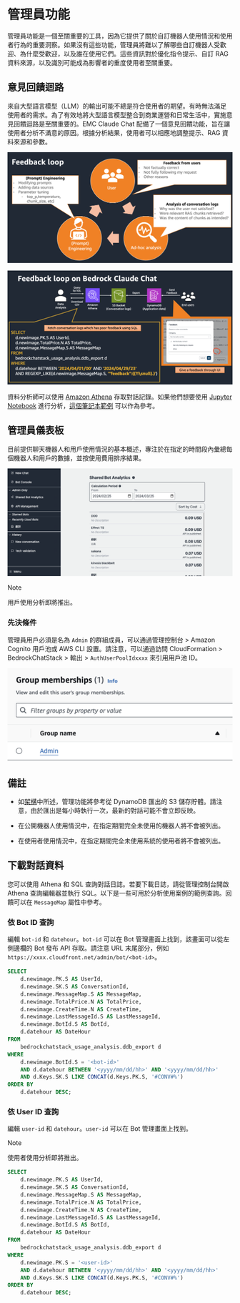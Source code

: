 # 管理員功能

管理員功能是一個至關重要的工具，因為它提供了關於自訂機器人使用情況和使用者行為的重要洞察。如果沒有這些功能，管理員將難以了解哪些自訂機器人受歡迎、為什麼受歡迎，以及誰在使用它們。這些資訊對於優化指令提示、自訂 RAG 資料來源，以及識別可能成為影響者的重度使用者至關重要。

## 意見回饋迴路

來自大型語言模型（LLM）的輸出可能不總是符合使用者的期望。有時無法滿足使用者的需求。為了有效地將大型語言模型整合到商業運營和日常生活中，實施意見回饋迴路是至關重要的。EMC Claude Chat 配備了一個意見回饋功能，旨在讓使用者分析不滿意的原因。根據分析結果，使用者可以相應地調整提示、RAG 資料來源和參數。

![](./imgs/feedback_loop.png)

![](./imgs/feedback-using-claude-chat.png)

資料分析師可以使用 [Amazon Athena](https://aws.amazon.com/jp/athena/) 存取對話記錄。如果他們想要使用 [Jupyter Notebook](https://jupyter.org/) 進行分析，[這個筆記本範例](../examples/notebooks/feedback_analysis_example.ipynb) 可以作為參考。

## 管理員儀表板

目前提供聊天機器人和用戶使用情況的基本概述，專注於在指定的時間段內彙總每個機器人和用戶的數據，並按使用費用排序結果。

![](./imgs/admin_bot_analytics.png)

> [!Note]
> 用戶使用分析即將推出。

### 先決條件

管理員用戶必須是名為 `Admin` 的群組成員，可以通過管理控制台 > Amazon Cognito 用戶池或 AWS CLI 設置。請注意，可以通過訪問 CloudFormation > BedrockChatStack > 輸出 > `AuthUserPoolIdxxxx` 來引用用戶池 ID。

![](./imgs/group_membership_admin.png)

## 備註

- 如[架構](../README.md#architecture)中所述，管理功能將參考從 DynamoDB 匯出的 S3 儲存貯體。請注意，由於匯出是每小時執行一次，最新的對話可能不會立即反映。

- 在公開機器人使用情況中，在指定期間完全未使用的機器人將不會被列出。

- 在使用者使用情況中，在指定期間完全未使用系統的使用者將不會被列出。

## 下載對話資料

您可以使用 Athena 和 SQL 查詢對話日誌。若要下載日誌，請從管理控制台開啟 Athena 查詢編輯器並執行 SQL。以下是一些可用於分析使用案例的範例查詢。回饋可以在 `MessageMap` 屬性中參考。

### 依 Bot ID 查詢

編輯 `bot-id` 和 `datehour`。`bot-id` 可以在 Bot 管理畫面上找到，該畫面可以從左側邊欄的 Bot 發布 API 存取。請注意 URL 末尾部分，例如 `https://xxxx.cloudfront.net/admin/bot/<bot-id>`。

```sql
SELECT
    d.newimage.PK.S AS UserId,
    d.newimage.SK.S AS ConversationId,
    d.newimage.MessageMap.S AS MessageMap,
    d.newimage.TotalPrice.N AS TotalPrice,
    d.newimage.CreateTime.N AS CreateTime,
    d.newimage.LastMessageId.S AS LastMessageId,
    d.newimage.BotId.S AS BotId,
    d.datehour AS DateHour
FROM
    bedrockchatstack_usage_analysis.ddb_export d
WHERE
    d.newimage.BotId.S = '<bot-id>'
    AND d.datehour BETWEEN '<yyyy/mm/dd/hh>' AND '<yyyy/mm/dd/hh>'
    AND d.Keys.SK.S LIKE CONCAT(d.Keys.PK.S, '#CONV#%')
ORDER BY
    d.datehour DESC;
```

### 依 User ID 查詢

編輯 `user-id` 和 `datehour`。`user-id` 可以在 Bot 管理畫面上找到。

> [!Note]
> 使用者使用分析即將推出。

```sql
SELECT
    d.newimage.PK.S AS UserId,
    d.newimage.SK.S AS ConversationId,
    d.newimage.MessageMap.S AS MessageMap,
    d.newimage.TotalPrice.N AS TotalPrice,
    d.newimage.CreateTime.N AS CreateTime,
    d.newimage.LastMessageId.S AS LastMessageId,
    d.newimage.BotId.S AS BotId,
    d.datehour AS DateHour
FROM
    bedrockchatstack_usage_analysis.ddb_export d
WHERE
    d.newimage.PK.S = '<user-id>'
    AND d.datehour BETWEEN '<yyyy/mm/dd/hh>' AND '<yyyy/mm/dd/hh>'
    AND d.Keys.SK.S LIKE CONCAT(d.Keys.PK.S, '#CONV#%')
ORDER BY
    d.datehour DESC;
```